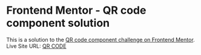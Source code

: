 # Frontend Mentor - QR code component solution
This is a solution to the [QR code component challenge on Frontend Mentor](https://www.frontendmentor.io/challenges/qr-code-component-iux_sIO_H).
Live Site URL: [QR CODE]([https://your-live-site-url.com](https://projects-on-html-css-java.vercel.app/)https://projects-on-html-css-java.vercel.app/)
